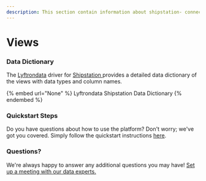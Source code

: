 ```yaml
---
description: This section contain information about shipstation- connector views information
---
```


# Views

### Data Dictionary

The [Lyftrondata](https://www.lyftrondata.com/) driver for [Shipstation ](None/)[ ](https://www.lyftrondata.com/integration/shipstation-/)provides a detailed data dictionary of the views with data types and column names.

{% embed url="None" %}
Lyftrondata Shipstation  Data Dictionary
{% endembed %}

### Quickstart Steps

Do you have questions about how to use the platform? Don't worry; we've got you covered. Simply follow the quickstart instructions [here](../README.md).

### Questions? <a href="#questions" id="questions"></a>

We're always happy to answer any additional questions you may have! [Set up a meeting with our data experts.](https://www.lyftrondata.com/book-a-meeting/)


